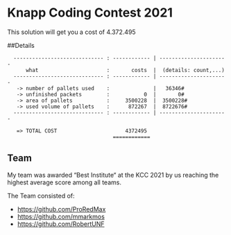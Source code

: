 # Knapp Coding Contest 2021

This solution will get you a cost of 4.372.495 

##Details
```
  ----------------------------- : ------------ | ----------------------
      what                      :       costs  |  (details: count,...)
  ----------------------------- : ------------ | ----------------------
   -> number of pallets used    :              |   36346#
   -> unfinished packets        :           0  |       0#
   -> area of pallets           :     3500228  |  3500228#
   -> used volume of pallets    :      872267  |  8722676#  
  ----------------------------- : ------------ | ----------------------

   => TOTAL COST                      4372495
                                  ============
```

## Team
My team was awarded “Best Institute“ at the KCC 2021 by us reaching the highest average score among all teams.

The Team consisted of:
 - https://github.com/ProRedMax
 - https://github.com/mmarkmos
 - https://github.com/RobertUNF